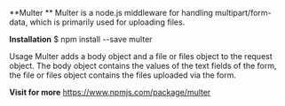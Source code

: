 **Multer **
Multer is a node.js middleware for handling multipart/form-data, which is primarily used for uploading files.

**Installation**
$ npm install --save multer


Usage
Multer adds a body object and a file or files object to the request object. The body object contains the values of the text fields of the form, the file or files object contains the files uploaded via the form.

**Visit for more**
https://www.npmjs.com/package/multer

